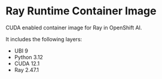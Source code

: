 # Ray Runtime Container Image

CUDA enabled container image for Ray in OpenShift AI.

It includes the following layers:
* UBI 9
* Python 3.12
* CUDA 12.1
* Ray 2.47.1